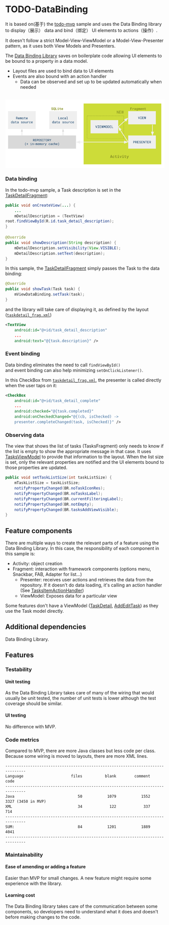 # TODO-DataBinding

It is based on(基于) the [todo-mvp](https://github.com/googlesamples/android-architecture/tree/todo-mvp/todoapp) sample and uses the Data Binding library to display（展示） data and bind（绑定） UI elements to actions（操作）.

It doesn't follow a strict Model-View-ViewModel or a Model-View-Presenter
pattern, as it uses both View Models and Presenters.

The [Data Binding Library](http://developer.android.com/tools/data-binding/guide.html#data_objects) saves on boilerplate code allowing UI elements to be bound to a property in a
data model.

* Layout files are used to bind data to UI elements
* Events are also bound with an action handler
    * Data can be observed and set up to be updated automatically when needed

​	 ![mvp-databinding](mvp-databinding.png )



### Data binding

In the todo-mvp sample, a Task description is set in the [TaskDetailFragment](https://github.com/googlesamples/android-architecture/blob/todo-mvp/todoapp/app/src/main/java/com/example/android/architecture/blueprints/todoapp/taskdetail/TaskDetailFragment.java):


```java
public void onCreateView(...) {
    ...
    mDetailDescription = (TextView)
root.findViewById(R.id.task_detail_description);
}

@Override
public void showDescription(String description) {
    mDetailDescription.setVisibility(View.VISIBLE);
    mDetailDescription.setText(description);
}
```
In this sample, the [TaskDetailFragment](https://github.com/googlesamples/android-architecture/blob/todo-databinding/todoapp/app/src/main/java/com/example/android/architecture/blueprints/todoapp/taskdetail/TaskDetailFragment.java) simply passes the Task to the data binding:


```java
@Override
public void showTask(Task task) {
    mViewDataBinding.setTask(task);
}
```
and the library will take care of displaying it, as defined by the layout (<code>[taskdetail\_frag.xml](https://github.com/googlesamples/android-architecture/blob/todo-databinding/todoapp/app/src/main/res/layout/taskdetail_frag.xml)</code>)


```xml
<TextView
    android:id="@+id/task_detail_description"
    ...
    android:text="@{task.description}" />
```
### Event binding

Data binding eliminates the need to call <code>findViewById() </code>and event binding can also help minimizing <code>setOnClickListener()</code>.

In this CheckBox from <code>[taskdetail\_frag.xml](https://github.com/googlesamples/android-architecture/blob/todo-databinding/todoapp/app/src/main/res/layout/taskdetail_frag.xml)</code>, the presenter is called directly when the user taps on it:


```xml
<CheckBox
    android:id="@+id/task_detail_complete"
    ...
    android:checked="@{task.completed}"
    android:onCheckedChanged="@{(cb, isChecked) ->
    presenter.completeChanged(task, isChecked)}" />
```
### Observing data

The view that shows the list of tasks (TasksFragment) only needs to know if the
list is empty to show the appropriate message in that case. It uses [TasksViewModel](https://github.com/googlesamples/android-architecture/blob/todo-databinding/todoapp/app/src/main/java/com/example/android/architecture/blueprints/todoapp/tasks/TasksViewModel.java) to provide that information to the layout. When the list size is set, only the
relevant properties are notified and the UI elements bound to those properties
are updated.


```java
public void setTaskListSize(int taskListSize) {
    mTaskListSize = taskListSize;
    notifyPropertyChanged(BR.noTaskIconRes);
    notifyPropertyChanged(BR.noTasksLabel);
    notifyPropertyChanged(BR.currentFilteringLabel);
    notifyPropertyChanged(BR.notEmpty);
    notifyPropertyChanged(BR.tasksAddViewVisible);
}
```
## Feature components

There are multiple ways to create the relevant parts of a feature using the
Data Binding Library. In this case, the responsibility of each component in
this sample is:

* Activity: object creation
* Fragment: interaction with framework components (options menu, Snackbar, FAB,
    Adapter for list…)
    * Presenter: receives user actions and retrieves the data from the repository. If
      it doesn't do data loading, it's calling an action handler (See [TasksItemActionHandler](https://github.com/googlesamples/android-architecture/blob/todo-databinding/todoapp/app/src/main/java/com/example/android/architecture/blueprints/todoapp/tasks/TasksItemActionHandler.java))
    * ViewModel: Exposes data for a particular view

Some features don't have a ViewModel ([TaskDetail](https://github.com/googlesamples/android-architecture/blob/todo-databinding/todoapp/app/src/main/java/com/example/android/architecture/blueprints/todoapp/taskdetail), [AddEditTask](https://github.com/googlesamples/android-architecture/blob/todo-databinding/todoapp/app/src/main/java/com/example/android/architecture/blueprints/todoapp/addedittask)) as they use the Task model directly.

## Additional dependencies

Data Binding Library.

## Features

### Testability

#### Unit testing

As the Data Binding Library takes care of many of the wiring that would usually
be unit tested, the number of unit tests is lower although the  test coverage
should be similar.

#### UI testing

No difference with MVP.

### Code metrics

Compared to MVP, there are more Java classes but less code per class. Because
some wiring is moved to layouts, there are more XML lines.


```
-------------------------------------------------------------------------------
Language                     files          blank        comment           code
-------------------------------------------------------------------------------
Java                            50           1079           1552           3327 (3450 in MVP)
XML                             34            122            337            714
-------------------------------------------------------------------------------
SUM:                            84           1201           1889           4041
-------------------------------------------------------------------------------
```
### Maintainability

#### Ease of amending or adding a feature

Easier than MVP for small changes. A new feature might require some experience
with the library.

#### Learning cost

The Data Binding library takes care of the communication between some
components, so developers need to understand what it does and doesn't before
making changes to the code.

